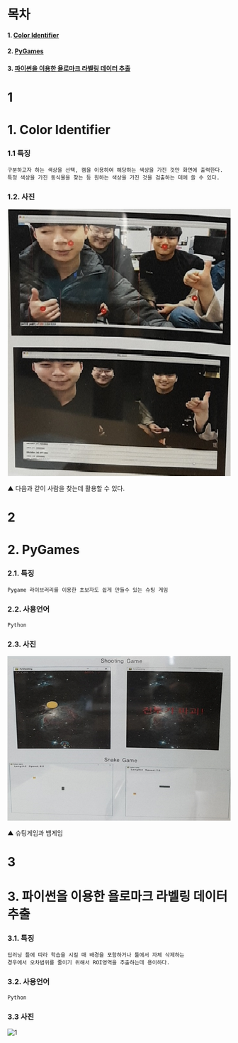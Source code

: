# 목차
#### 1. [Color Identifier](#1)
#### 2. [PyGames](#2)
#### 3. [파이썬을 이용한 욜로마크 라벨링 데이터 추출](#3)

# 1
# 1. Color Identifier
### 1.1 특징
```
구분하고자 하는 색상을 선택, 캠을 이용하여 해당하는 색상을 가진 것만 화면에 출력한다.
특정 색상을 가진 동식물을 찾는 등 원하는 색상을 가진 것을 검출하는 데에 쓸 수 있다.
```
### 1.2. 사진
![1](/img/4-1.jpg)

▲ 다음과 같이 사람을 찾는데 활용할 수 있다.

# 2
# 2. PyGames
### 2.1. 특징
```
Pygame 라이브러리를 이용한 초보자도 쉽게 만들수 있는 슈팅 게임
```
### 2.2. 사용언어
```
Python
```
### 2.3. 사진
![1](/img/4-2.png)

▲ 슈팅게임과 뱀게임

# 3
# 3. 파이썬을 이용한 욜로마크 라벨링 데이터 추출
### 3.1. 특징
```
딥러닝 틀에 따라 학습을 시킬 때 배경을 포함하거나 툴에서 자체 삭제하는
경우에서 오차범위를 줄이기 위해서 ROI영역을 추출하는데 용이하다.
```
### 3.2. 사용언어
```
Python
```
### 3.3 사진
![1](/img/4-3.png)
